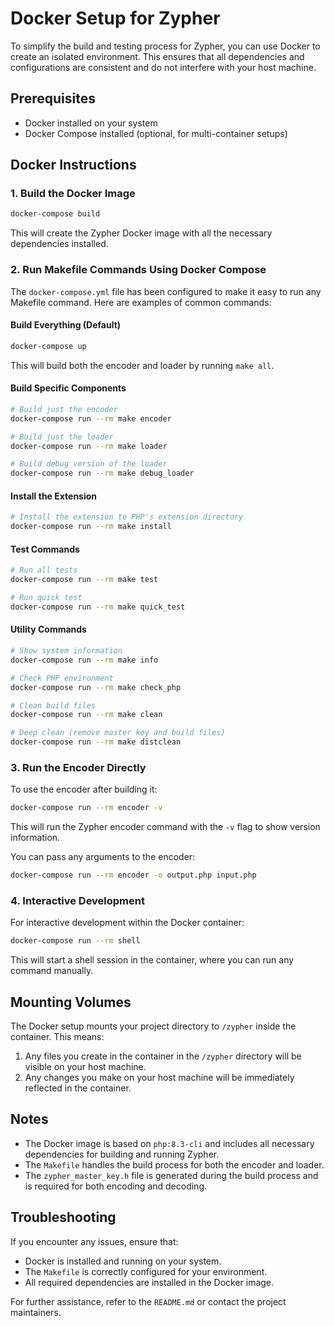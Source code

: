 # Docker Setup for Zypher

To simplify the build and testing process for Zypher, you can use Docker to create an isolated environment. This ensures that all dependencies and configurations are consistent and do not interfere with your host machine.

## Prerequisites

- Docker installed on your system
- Docker Compose installed (optional, for multi-container setups)

## Docker Instructions

### 1. Build the Docker Image

```bash
docker-compose build
```

This will create the Zypher Docker image with all the necessary dependencies installed.

### 2. Run Makefile Commands Using Docker Compose

The `docker-compose.yml` file has been configured to make it easy to run any Makefile command. Here are examples of common commands:

#### Build Everything (Default)

```bash
docker-compose up
```

This will build both the encoder and loader by running `make all`.

#### Build Specific Components

```bash
# Build just the encoder
docker-compose run --rm make encoder

# Build just the loader
docker-compose run --rm make loader

# Build debug version of the loader
docker-compose run --rm make debug_loader
```

#### Install the Extension

```bash
# Install the extension to PHP's extension directory
docker-compose run --rm make install
```

#### Test Commands

```bash
# Run all tests
docker-compose run --rm make test

# Run quick test
docker-compose run --rm make quick_test
```

#### Utility Commands

```bash
# Show system information
docker-compose run --rm make info

# Check PHP environment
docker-compose run --rm make check_php

# Clean build files
docker-compose run --rm make clean

# Deep clean (remove master key and build files)
docker-compose run --rm make distclean
```

### 3. Run the Encoder Directly

To use the encoder after building it:

```bash
docker-compose run --rm encoder -v
```

This will run the Zypher encoder command with the `-v` flag to show version information.

You can pass any arguments to the encoder:

```bash
docker-compose run --rm encoder -o output.php input.php
```

### 4. Interactive Development

For interactive development within the Docker container:

```bash
docker-compose run --rm shell
```

This will start a shell session in the container, where you can run any command manually.

## Mounting Volumes

The Docker setup mounts your project directory to `/zypher` inside the container. This means:

1. Any files you create in the container in the `/zypher` directory will be visible on your host machine.
2. Any changes you make on your host machine will be immediately reflected in the container.

## Notes

- The Docker image is based on `php:8.3-cli` and includes all necessary dependencies for building and running Zypher.
- The `Makefile` handles the build process for both the encoder and loader.
- The `zypher_master_key.h` file is generated during the build process and is required for both encoding and decoding.

## Troubleshooting

If you encounter any issues, ensure that:

- Docker is installed and running on your system.
- The `Makefile` is correctly configured for your environment.
- All required dependencies are installed in the Docker image.

For further assistance, refer to the `README.md` or contact the project maintainers.